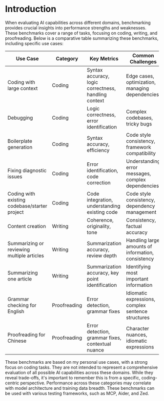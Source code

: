 # Introduction

When evaluating AI capabilities across different domains, benchmarking provides crucial insights into performance strengths and weaknesses. These benchmarks cover a range of tasks, focusing on coding, writing, and proofreading. Below is a comparative table summarizing these benchmarks, including specific use cases:

| Use Case                                           | Category       | Key Metrics                                         | Common Challenges                                  |
|----------------------------------------------------|----------------|-----------------------------------------------------|----------------------------------------------------|
| Coding with large context                          | Coding         | Syntax accuracy, logic correctness, handling context  | Edge cases, optimization, managing dependencies    |
| Debugging                                          | Coding         | Logic correctness, error identification             | Complex codebases, tricky bugs                     |
| Boilerplate generation                             | Coding         | Syntax accuracy, efficiency                         | Code style consistency, framework compatibility    |
| Fixing diagnostic issues                           | Coding         | Error identification, code correction               | Understanding error messages, complex dependencies |
| Coding with existing codebase/starter project      | Coding         | Code integration, understanding existing code       | Code style consistency, dependency management      |
| Content creation                                   | Writing        | Coherence, originality, tone                        | Consistency, factual accuracy                      |
| Summarizing or reviewing multiple articles         | Writing        | Summarization accuracy, review depth                | Handling large amounts of information, consistency |
| Summarizing one article                            | Writing        | Summarization accuracy, key point identification    | Identifying most important information             |
| Grammar checking for English                       | Proofreading   | Error detection, grammar fixes                      | Idiomatic expressions, complex sentence structures |
| Proofreading for Chinese                          | Proofreading   | Error detection, grammar fixes, contextual nuance | Character nuances, idiomatic expressions           |

These benchmarks are based on my personal use cases, with a strong focus on coding tasks. They are not intended to represent a comprehensive evaluation of all possible AI capabilities across these domains. While they reveal trade-offs, it's important to remember this is from a specific, coding-centric perspective. Performance across these categories may correlate with model architecture and training data breadth. These benchmarks can be used with various testing frameworks, such as MCP, Aider, and Zed.
